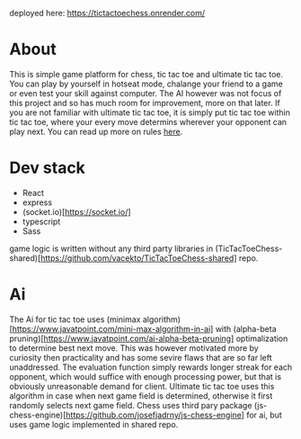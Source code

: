 deployed here: https://tictactoechess.onrender.com/

# About
This is simple game platform for chess, tic tac toe and ultimate tic tac toe. You can play by yourself in hotseat mode, chalange your friend to a game or even test your skill against computer. The AI however was not focus of this project and so has much room for improvement, more on that later. If you are not familiar with ultimate tic tac toe, it is simply put tic tac toe within tic tac toe, where your every move determins wherever your opponent can play next. You can read up more on rules [here](https://www.thegamegal.com/2018/09/01/ultimate-tic-tac-toe/).

# Dev stack
- React
- express
- (socket.io)[https://socket.io/]
- typescript
- Sass

game logic is written without any third party libraries in (TicTacToeChess-shared)[https://github.com/vacekto/TicTacToeChess-shared] repo.

# Ai
The Ai for tic tac toe uses (minimax algorithm)[https://www.javatpoint.com/mini-max-algorithm-in-ai] with (alpha-beta pruning)[https://www.javatpoint.com/ai-alpha-beta-pruning] optimalization to determine best next move. This was however motivated more by curiosity then practicality and has some sevire flaws that are so far left unaddressed. The evaluation function simply rewards longer streak for each opponent, which would suffice with enough processing power, but that is obviously unreasonable demand for client. Ultimate tic tac toe uses this algorithm in case when next game field is determined, otherwise it first randomly selects next game field. Chess uses third pary package (js-chess-engine)[https://github.com/josefjadrny/js-chess-engine] for ai, but uses game logic implemented in shared repo.
